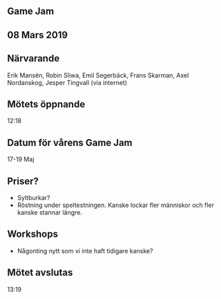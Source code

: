 ## Game Jam
## 08 Mars 2019

## Närvarande
Erik Mansén, Robin Sliwa, Emil Segerbäck, Frans Skarman, Axel Nordanskog, Jesper Tingvall (via internet)

## Mötets öppnande
12:18

## Datum för vårens Game Jam
17-19 Maj

## Priser?
- Syltburkar?
- Röstning under speltestningen. Kanske lockar fler människor och fler kanske stannar längre.

## Workshops
- Någonting nytt som vi inte haft tidigare kanske?

## Mötet avslutas
13:19
